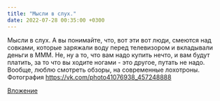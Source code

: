 ```yaml
---
title: "Мысли в слух."
date: 2022-07-28 00:35:00 +0300
---
```


Мысли в слух.
А вы понимайте, что, вот эти вот люди, смеются над совками, которые заряжали воду перед телевизором и вкладывали деньги в МММ.
Не, ну а то, что вам надо купить нечто, и вам будут платить, за то что вы ходите ногами - это другое, путать не надо.
Вообще, люблю смотреть обзоры, на современные лохотроны.
Фотография
https://vk.com/photo41076938_457248888

[Вложение](https://vk.com/photo41076938_457248888)
